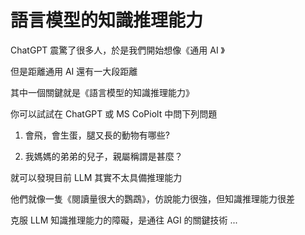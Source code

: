 # 語言模型的知識推理能力

ChatGPT 震驚了很多人，於是我們開始想像《通用 AI 》

但是距離通用 AI 還有一大段距離

其中一個關鍵就是《語言模型的知識推理能力》

你可以試試在 ChatGPT 或 MS CoPiolt 中問下列問題

1. 會飛，會生蛋，腿又長的動物有哪些?

2. 我媽媽的弟弟的兒子，親屬稱謂是甚麼？

就可以發現目前 LLM 其實不太具備推理能力

他們就像一隻《閱讀量很大的鸚鵡》，仿說能力很強，但知識推理能力很差

克服 LLM 知識推理能力的障礙，是通往 AGI 的關鍵技術 ...

